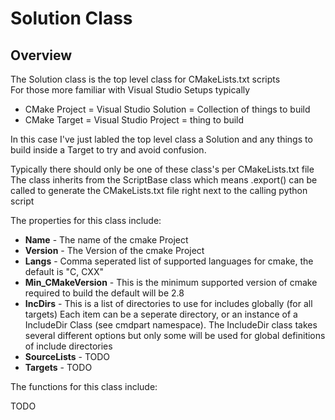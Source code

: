 # Solution Class

## Overview

The Solution class is the top level class for CMakeLists.txt scripts <br/>
For those more familiar with Visual Studio Setups typically

 * CMake Project = Visual Studio Solution = Collection of things to build
 * CMake Target = Visual Studio Project = thing to build

In this case I've just labled the top level class a Solution
and any things to build inside a Target to try and avoid confusion.

Typically there should only be one of these class's per CMakeLists.txt file
The class inherits from the ScriptBase class which means .export() can be called to generate
the CMakeLists.txt file right next to the calling python script

The properties for this class include:

 * **Name** - The name of the cmake Project
 * **Version** - The Version of the cmake Project
 * **Langs** - Comma seperated list of supported languages for cmake, the default is "C, CXX"
 * **Min_CMakeVersion** - This is the minimum supported version of cmake required to build
   the default will be 2.8
 * **IncDirs** - This is a list of directories to use for includes globally (for all targets)
   Each item can be a seperate directory, or an instance of a IncludeDir Class (see cmdpart namespace).
   The IncludeDir class takes several different options but only some will be used for global definitions
   of include directories
 * **SourceLists** - TODO
 * **Targets** - TODO

The functions for this class include:

TODO
